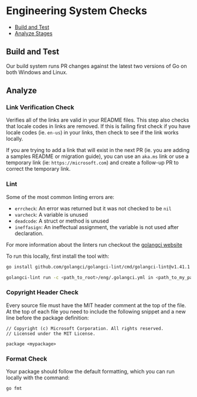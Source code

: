 # Engineering System Checks

* [Build and Test](#build-and-test)
* [Analyze Stages](#analyze-stages)

## Build and Test

Our build system runs PR changes against the latest two versions of Go on both Windows and Linux.

## Analyze

### Link Verification Check
Verifies all of the links are valid in your README files. This step also checks that locale codes in links are removed. If this is failing first check if you have locale codes (ie. `en-us`) in your links, then check to see if the link works locally.

If you are trying to add a link that will exist in the next PR (ie. you are adding a samples README or migration guide), you can use an `aka.ms` link or use a temporary link (ie: `https://microsoft.com`) and create a follow-up PR to correct the temporary link.

### Lint
Some of the most common linting errors are:
* `errcheck`: An error was returned but it was not checked to be `nil`
* `varcheck`: A variable is unused
* `deadcode`: A struct or method is unused
* `ineffasign`: An ineffectual assignment, the variable is not used after declaration.

For more information about the linters run checkout the [golangci website][golangci_website]

To run this locally, first install the tool with:
```bash
go install github.com/golangci/golangci-lint/cmd/golangci-lint@v1.41.1
```

```bash
golangci-lint run -c <path_to_root>/eng/.golangci.yml in <path_to_my_package>
```

### Copyright Header Check
Every source file must have the MIT header comment at the top of the file. At the top of each file you need to include the following snippet and a new line before the package definition:
```golang
// Copyright (c) Microsoft Corporation. All rights reserved.
// Licensed under the MIT License.

package <mypackage>
```

### Format Check
Your package should follow the default formatting, which you can run locally with the command:
```bash
go fmt
```

<!-- LINKS -->
[golangci_website]: https://golangci-lint.run/usage/linters/